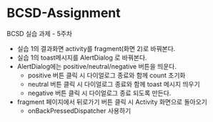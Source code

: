 # BCSD-Assignment
BCSD 실습 과제 - 5주차

- 실습 1의 결과화면 activity를 fragment(화면 2)로 바꿔본다.
- 실습 1의 toast메시지를 AlertDialog 로 바꿔본다.
- AlertDialog에는 positive/neutral/negative 버튼을 띄운다.
  - positive 버튼 클릭 시 다이얼로그 종료와 함께 count 초기화
  - neutral 버튼 클릭 시 다이얼로그 종료와 함께 toast 메시지 띄우기
  - negative 버튼 클릭 시 다이얼로그 종료 되도록 만든다.
- fragment 페이지에서 뒤로가기 버튼 클릭 시 Activity 화면으로 돌아오기
  - onBackPressedDispatcher 사용하기
